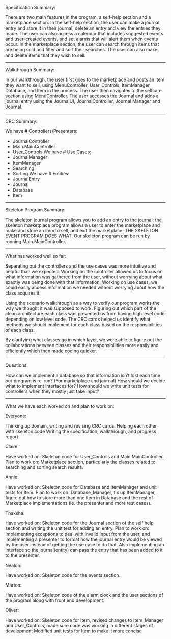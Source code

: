 Specification Summary:

There are two main features in the program, a self-help section and a marketplace section. In the self-help section, the user can make a journal entry and store it in their journal, delete an entry and view the entries they made. The user can also access a calendar that includes suggested events and user-created events, and set alarms that will alert them when events occur. In the marketplace section, the user can search through items that are being sold and filter and sort their searches. The user can also make and delete items that they wish to sell. 

------

Walkthrough Summary:

In our walkthrough, the user first goes to the marketplace and posts an item they want to sell, using MenuController, User_Controls, ItemManager, Database, and Item in the process. The user then navigates to the selfcare section using MenuController. The user accesses the Journal and adds a journal entry using the JournalUI, JournalController, Journal Manager and Journal.

------

CRC Summary:

We have # Controllers/Presenters:
  - JournalController
  - Main.MainController
  - User_Controls
We have # Use Cases:
  - JournalManager
  - ItemManager
  - Searching
  - Sorting
We have # Entities:
  - JournalEntry
  - Journal
  - Database
  - Item

------

Skeleton Program Summary:

The skeleton journal program allows you to add an entry to the journal; the skeleton marketplace program allows a user to enter the marketplace and make and store an item to sell, and exit the marketplace; THE SKELETON EVENT PROGRAM DOES WHAT. Our skeleton program can be run by running Main.MainController. 

------

What has worked well so far:

Separating out the controllers and the use cases was more intuitive and helpful than we expected. Working on the controller allowed us to focus on what information was gathered from the user, without worrying about what exactly was being done with that information. Working on use cases, we could easily access information we needed without worrying about how the class acquires it.

Using the scenario walkthrough as a way to verify our program works the way we thought it was supposed to work. Figuring out which part of the clean architecture each class was prevented us from having high level code depending on low level code. The CRC cards helped us identify what methods we should implement for each class based on the responsibilities of each class.

By clarifying what classes go in which layer, we were able to figure out the collaborations between classes and their responsibilities more easily and efficiently which then made coding quicker.

------

Questions:

How can we implement a database so that information isn’t lost each time our program is re-run? (For marketplace and journal) 
How should we decide what to implement interfaces for? 
How should we write unit tests for controllers when they mostly just take input? 

------

What we have each worked on and plan to work on:

Everyone:

Thinking up domain, writing and revising CRC cards. 
Helping each other with skeleton code
Writing the specification, walkthrough, and progress report

Claire:

Have worked on: Skeleton code for User_Controls and Main.MainController.
Plan to work on: Marketplace section, particularly the classes related to searching and sorting search results. 

Annie:

Have worked on: Skeleton code for Database and ItemManager and unit tests for Item.
Plan to work on: Database_Manager, fix up ItemManager, figure out how to store more than one item in Database and the rest of Marketplace implementations (ie. the presenter and more test cases).

Thaksha:

Have worked on: Skeleton code for the Journal section of the self help section and writing the unit test for adding an entry.
Plan to work on: Implementing exceptions to deal with invalid input from the user, and implementing a presenter to format how the journal entry would be viewed by the user instead of getting the use case to do that. Also implementing an interface so the journal(entity) can pass the entry that has been added to it to the presenter.

Nealon:

Have worked on: Skeleton code for the events section.

Marton:

Have worked on: Skeleton code of the alarm clock and the user sections of the program along with front end development.

Oliver: 

Have worked on: Skeleton code for Item, revised changes to Item_Manager and User_Controls, made sure code was working in different stages of development
Modified unit tests for Item to make it more concise
